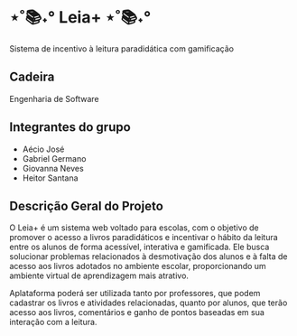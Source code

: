 # ⋆˚📚˖° Leia+ ⋆˚📚˖°
Sistema de incentivo à leitura paradidática com gamificação

## Cadeira
Engenharia de Software

## Integrantes do grupo
  * Aécio José
  * Gabriel Germano
  * Giovanna Neves
  * Heitor Santana

## Descrição Geral do Projeto
O Leia+ é um sistema web voltado para escolas, com o objetivo de promover o acesso a livros paradidáticos e incentivar o hábito da leitura entre os alunos de forma acessível, interativa e gamificada. Ele busca solucionar problemas relacionados à desmotivação dos alunos e à falta de acesso aos livros adotados no ambiente escolar, proporcionando um ambiente virtual de aprendizagem mais atrativo.

Aplataforma poderá ser utilizada tanto por professores, que podem cadastrar os livros e atividades relacionadas, quanto por alunos, que terão acesso aos livros, comentários e ganho de pontos baseadas em sua interação com a leitura.
